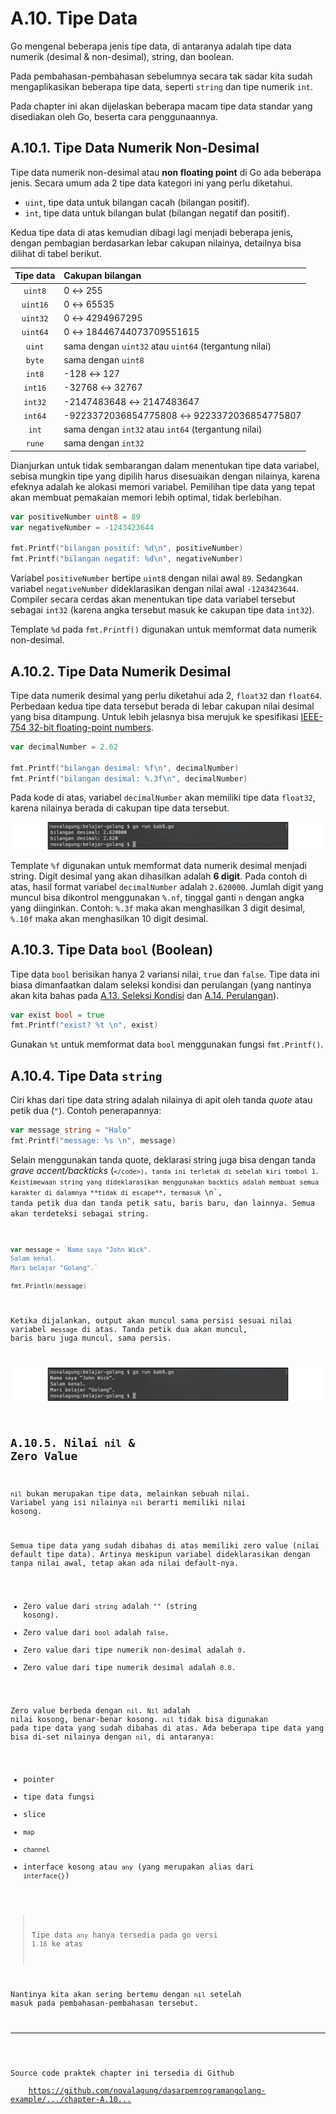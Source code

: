 # A.10. Tipe Data

Go mengenal beberapa jenis tipe data, di antaranya adalah tipe data numerik (desimal & non-desimal), string, dan boolean.

Pada pembahasan-pembahasan sebelumnya secara tak sadar kita sudah mengaplikasikan beberapa tipe data, seperti `string` dan tipe numerik `int`.

Pada chapter ini akan dijelaskan beberapa macam tipe data standar yang disediakan oleh Go, beserta cara penggunaannya.

## A.10.1. Tipe Data Numerik Non-Desimal

Tipe data numerik non-desimal atau **non floating point** di Go ada beberapa jenis. Secara umum ada 2 tipe data kategori ini yang perlu diketahui.

 - `uint`, tipe data untuk bilangan cacah (bilangan positif).
 - `int`, tipe data untuk bilangan bulat (bilangan negatif dan positif).

Kedua tipe data di atas kemudian dibagi lagi menjadi beberapa jenis, dengan pembagian berdasarkan lebar cakupan nilainya, detailnya bisa dilihat di tabel berikut.

| Tipe data | Cakupan bilangan |
| :-------: | :---- |
| `uint8` | 0 ↔ 255 |
| `uint16` | 0 ↔ 65535 |
| `uint32` | 0 ↔ 4294967295 |
| `uint64` | 0 ↔ 18446744073709551615 |
| `uint` | sama dengan `uint32` atau `uint64` (tergantung nilai) |
| `byte` | sama dengan `uint8` |
| `int8` | -128 ↔ 127 |
| `int16` | -32768 ↔ 32767 |
| `int32` | -2147483648 ↔ 2147483647 |
| `int64` | -9223372036854775808 ↔ 9223372036854775807 |
| `int` | sama dengan `int32` atau `int64` (tergantung nilai) |
| `rune` | sama dengan `int32` |

Dianjurkan untuk tidak sembarangan dalam menentukan tipe data variabel, sebisa mungkin tipe yang dipilih harus disesuaikan dengan nilainya, karena efeknya adalah ke alokasi memori variabel. Pemilihan tipe data yang tepat akan membuat pemakaian memori lebih optimal, tidak berlebihan.

```go
var positiveNumber uint8 = 89
var negativeNumber = -1243423644

fmt.Printf("bilangan positif: %d\n", positiveNumber)
fmt.Printf("bilangan negatif: %d\n", negativeNumber)
```

Variabel `positiveNumber` bertipe `uint8` dengan nilai awal `89`. Sedangkan variabel `negativeNumber` dideklarasikan dengan nilai awal `-1243423644`. Compiler secara cerdas akan menentukan tipe data variabel tersebut sebagai `int32` (karena angka tersebut masuk ke cakupan tipe data `int32`).

Template `%d` pada `fmt.Printf()` digunakan untuk memformat data numerik non-desimal.

## A.10.2. Tipe Data Numerik Desimal

Tipe data numerik desimal yang perlu diketahui ada 2, `float32` dan `float64`. Perbedaan kedua tipe data tersebut berada di lebar cakupan nilai desimal yang bisa ditampung. Untuk lebih jelasnya bisa merujuk ke spesifikasi [IEEE-754 32-bit floating-point numbers](http://www.h-schmidt.net/FloatConverter/IEEE754.html).

```go
var decimalNumber = 2.62

fmt.Printf("bilangan desimal: %f\n", decimalNumber)
fmt.Printf("bilangan desimal: %.3f\n", decimalNumber)
```

Pada kode di atas, variabel `decimalNumber` akan memiliki tipe data `float32`, karena nilainya berada di cakupan tipe data tersebut.

![Tipe data numerik desimal](images/A_tipe_data_1_decimal_data_type.png)

Template `%f` digunakan untuk memformat data numerik desimal menjadi string. Digit desimal yang akan dihasilkan adalah **6 digit**. Pada contoh di atas, hasil format variabel `decimalNumber` adalah `2.620000`. Jumlah digit yang muncul bisa dikontrol menggunakan `%.nf`, tinggal ganti `n` dengan angka yang diinginkan. Contoh: `%.3f` maka akan menghasilkan 3 digit desimal, `%.10f` maka akan menghasilkan 10 digit desimal.

## A.10.3. Tipe Data `bool` (Boolean)

Tipe data `bool` berisikan hanya 2 variansi nilai, `true` dan `false`. Tipe data ini biasa dimanfaatkan dalam seleksi kondisi dan perulangan (yang nantinya akan kita bahas pada [A.13. Seleksi Kondisi](/A-seleksi-kondisi.html) dan [A.14. Perulangan](/A-perulangan.html)).

```go
var exist bool = true
fmt.Printf("exist? %t \n", exist)
```

Gunakan `%t` untuk memformat data `bool` menggunakan fungsi `fmt.Printf()`.

## A.10.4. Tipe Data `string`

Ciri khas dari tipe data string adalah nilainya di apit oleh tanda *quote* atau petik dua (`"`). Contoh penerapannya:

```go
var message string = "Halo"
fmt.Printf("message: %s \n", message)
```

Selain menggunakan tanda quote, deklarasi string juga bisa dengan tanda *grave accent/backticks* (<code>`</code>), tanda ini terletak di sebelah kiri tombol 1. Keistimewaan string yang dideklarasikan menggunakan backtics adalah membuat semua karakter di dalamnya **tidak di escape**, termasuk `\n`, tanda petik dua dan tanda petik satu, baris baru, dan lainnya. Semua akan terdeteksi sebagai string.

```go
var message = `Nama saya "John Wick".
Salam kenal.
Mari belajar "Golang".`

fmt.Println(message)
```

Ketika dijalankan, output akan muncul sama persisi sesuai nilai variabel `message` di atas. Tanda petik dua akan muncul, baris baru juga muncul, sama persis.

![String menggunakan grave accent](images/A_tipe_data_2_unescaped_string.png)

## A.10.5. Nilai `nil` & Zero Value

`nil` bukan merupakan tipe data, melainkan sebuah nilai. Variabel yang isi nilainya `nil` berarti memiliki nilai kosong.

Semua tipe data yang sudah dibahas di atas memiliki zero value (nilai default tipe data). Artinya meskipun variabel dideklarasikan dengan tanpa nilai awal, tetap akan ada nilai default-nya.

 - Zero value dari `string` adalah `""` (string kosong).
 - Zero value dari `bool` adalah `false`.
 - Zero value dari tipe numerik non-desimal adalah `0`.
 - Zero value dari tipe numerik desimal adalah `0.0`.

Zero value berbeda dengan `nil`. `Nil` adalah nilai kosong, benar-benar kosong. `nil` tidak bisa digunakan pada tipe data yang sudah dibahas di atas. Ada beberapa tipe data yang bisa di-set nilainya dengan `nil`, di antaranya:

- pointer
- tipe data fungsi
- slice
- `map`
- `channel`
- interface kosong atau `any` (yang merupakan alias dari `interface{}`)

> Tipe data `any` hanya tersedia pada go versi `1.18` ke atas


Nantinya kita akan sering bertemu dengan `nil` setelah masuk pada pembahasan-pembahasan tersebut.

---

<div class="source-code-link">
    <div class="source-code-link-message">Source code praktek chapter ini tersedia di Github</div>
    <a href="https://github.com/novalagung/dasarpemrogramangolang-example/tree/master/chapter-A.10-tipe-data">https://github.com/novalagung/dasarpemrogramangolang-example/.../chapter-A.10...</a>
</div>
